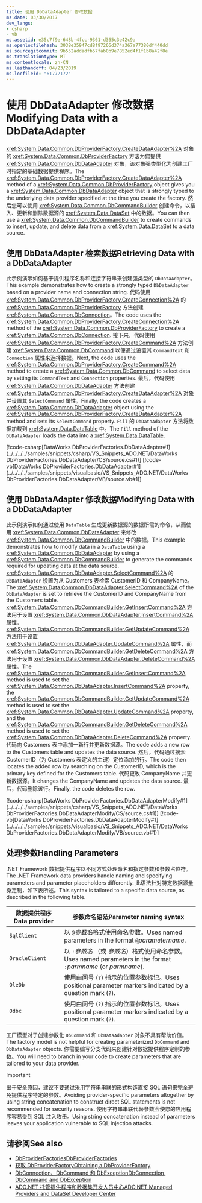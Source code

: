 ```yaml
---
title: 使用 DbDataAdapter 修改数据
ms.date: 03/30/2017
dev_langs:
- csharp
- vb
ms.assetid: e35c7f9e-648b-4fcc-9361-d365c3e42c9a
ms.openlocfilehash: 3038e35947cd8f97266d374a367a77380df440dd
ms.sourcegitcommit: 9b552addadfb57fab0b9e7852ed4f1f1b8a42f8e
ms.translationtype: MT
ms.contentlocale: zh-CN
ms.lasthandoff: 04/23/2019
ms.locfileid: "61772172"
---
```

# <a name="modifying-data-with-a-dbdataadapter"></a><span data-ttu-id="e5d22-102">使用 DbDataAdapter 修改数据</span><span class="sxs-lookup"><span data-stu-id="e5d22-102">Modifying Data with a DbDataAdapter</span></span>
<span data-ttu-id="e5d22-103"><xref:System.Data.Common.DbProviderFactory.CreateDataAdapter%2A> 对象的 <xref:System.Data.Common.DbProviderFactory> 方法为您提供 <xref:System.Data.Common.DbDataAdapter> 对象，该对象强类型化为创建工厂时指定的基础数据提供程序。</span><span class="sxs-lookup"><span data-stu-id="e5d22-103">The <xref:System.Data.Common.DbProviderFactory.CreateDataAdapter%2A> method of a <xref:System.Data.Common.DbProviderFactory> object gives you a <xref:System.Data.Common.DbDataAdapter> object that is strongly typed to the underlying data provider specified at the time you create the factory.</span></span> <span data-ttu-id="e5d22-104">然后您可以使用 <xref:System.Data.Common.DbCommandBuilder> 创建命令，以插入、更新和删除数据源的 <xref:System.Data.DataSet> 中的数据。</span><span class="sxs-lookup"><span data-stu-id="e5d22-104">You can then use a <xref:System.Data.Common.DbCommandBuilder> to create commands to insert, update, and delete data from a <xref:System.Data.DataSet> to a data source.</span></span>  
  
## <a name="retrieving-data-with-a-dbdataadapter"></a><span data-ttu-id="e5d22-105">使用 DbDataAdapter 检索数据</span><span class="sxs-lookup"><span data-stu-id="e5d22-105">Retrieving Data with a DbDataAdapter</span></span>  
 <span data-ttu-id="e5d22-106">此示例演示如何基于提供程序名称和连接字符串来创建强类型的 `DbDataAdapter`。</span><span class="sxs-lookup"><span data-stu-id="e5d22-106">This example demonstrates how to create a strongly typed `DbDataAdapter` based on a provider name and connection string.</span></span> <span data-ttu-id="e5d22-107">代码使用 <xref:System.Data.Common.DbProviderFactory.CreateConnection%2A> 的 <xref:System.Data.Common.DbProviderFactory> 方法创建 <xref:System.Data.Common.DbConnection>。</span><span class="sxs-lookup"><span data-stu-id="e5d22-107">The code uses the <xref:System.Data.Common.DbProviderFactory.CreateConnection%2A> method of the <xref:System.Data.Common.DbProviderFactory> to create a <xref:System.Data.Common.DbConnection>.</span></span> <span data-ttu-id="e5d22-108">接下来，代码使用 <xref:System.Data.Common.DbProviderFactory.CreateCommand%2A> 方法创建 <xref:System.Data.Common.DbCommand> 以便通过设置其 `CommandText` 和 `Connection` 属性来选择数据。</span><span class="sxs-lookup"><span data-stu-id="e5d22-108">Next, the code uses the <xref:System.Data.Common.DbProviderFactory.CreateCommand%2A> method to create a <xref:System.Data.Common.DbCommand> to select data by setting its `CommandText` and `Connection` properties.</span></span> <span data-ttu-id="e5d22-109">最后，代码使用 <xref:System.Data.Common.DbDataAdapter> 方法创建 <xref:System.Data.Common.DbProviderFactory.CreateDataAdapter%2A> 对象并设置其 `SelectCommand` 属性。</span><span class="sxs-lookup"><span data-stu-id="e5d22-109">Finally, the code creates a <xref:System.Data.Common.DbDataAdapter> object using the <xref:System.Data.Common.DbProviderFactory.CreateDataAdapter%2A> method and sets its `SelectCommand` property.</span></span> <span data-ttu-id="e5d22-110">`Fill` 的 `DbDataAdapter` 方法将数据加载到 <xref:System.Data.DataTable> 中。</span><span class="sxs-lookup"><span data-stu-id="e5d22-110">The `Fill` method of the `DbDataAdapter` loads the data into a <xref:System.Data.DataTable>.</span></span>  
  
 [!code-csharp[DataWorks DbProviderFactories.DbDataAdapter#1](../../../../samples/snippets/csharp/VS_Snippets_ADO.NET/DataWorks DbProviderFactories.DbDataAdapter/CS/source.cs#1)]
 [!code-vb[DataWorks DbProviderFactories.DbDataAdapter#1](../../../../samples/snippets/visualbasic/VS_Snippets_ADO.NET/DataWorks DbProviderFactories.DbDataAdapter/VB/source.vb#1)]  
  
## <a name="modifying-data-with-a-dbdataadapter"></a><span data-ttu-id="e5d22-111">使用 DbDataAdapter 修改数据</span><span class="sxs-lookup"><span data-stu-id="e5d22-111">Modifying Data with a DbDataAdapter</span></span>  
 <span data-ttu-id="e5d22-112">此示例演示如何通过使用 `DataTable` 生成更新数据源的数据所需的命令，从而使用 <xref:System.Data.Common.DbDataAdapter> 来修改 <xref:System.Data.Common.DbCommandBuilder> 中的数据。</span><span class="sxs-lookup"><span data-stu-id="e5d22-112">This example demonstrates how to modify data in a `DataTable` using a <xref:System.Data.Common.DbDataAdapter> by using a <xref:System.Data.Common.DbCommandBuilder> to generate the commands required for updating data at the data source.</span></span> <span data-ttu-id="e5d22-113"><xref:System.Data.Common.DbDataAdapter.SelectCommand%2A> 的 `DbDataAdapter` 设置为从 Customers 表检索 CustomerID 和 CompanyName。</span><span class="sxs-lookup"><span data-stu-id="e5d22-113">The <xref:System.Data.Common.DbDataAdapter.SelectCommand%2A> of the `DbDataAdapter` is set to retrieve the CustomerID and CompanyName from the Customers table.</span></span> <span data-ttu-id="e5d22-114"><xref:System.Data.Common.DbCommandBuilder.GetInsertCommand%2A> 方法用于设置 <xref:System.Data.Common.DbDataAdapter.InsertCommand%2A> 属性，<xref:System.Data.Common.DbCommandBuilder.GetUpdateCommand%2A> 方法用于设置 <xref:System.Data.Common.DbDataAdapter.UpdateCommand%2A> 属性，而 <xref:System.Data.Common.DbCommandBuilder.GetDeleteCommand%2A> 方法用于设置 <xref:System.Data.Common.DbDataAdapter.DeleteCommand%2A> 属性。</span><span class="sxs-lookup"><span data-stu-id="e5d22-114">The <xref:System.Data.Common.DbCommandBuilder.GetInsertCommand%2A> method is used to set the <xref:System.Data.Common.DbDataAdapter.InsertCommand%2A> property, the <xref:System.Data.Common.DbCommandBuilder.GetUpdateCommand%2A> method is used to set the <xref:System.Data.Common.DbDataAdapter.UpdateCommand%2A> property, and the <xref:System.Data.Common.DbCommandBuilder.GetDeleteCommand%2A> method is used to set the <xref:System.Data.Common.DbDataAdapter.DeleteCommand%2A> property.</span></span> <span data-ttu-id="e5d22-115">代码向 Customers 表中添加一新行并更新数据源。</span><span class="sxs-lookup"><span data-stu-id="e5d22-115">The code adds a new row to the Customers table and updates the data source.</span></span> <span data-ttu-id="e5d22-116">然后，代码通过搜索 CustomerID（为 Customers 表定义的主键）定位添加的行。</span><span class="sxs-lookup"><span data-stu-id="e5d22-116">The code then locates the added row by searching on the CustomerID, which is the primary key defined for the Customers table.</span></span> <span data-ttu-id="e5d22-117">代码更改 CompanyName 并更新数据源。</span><span class="sxs-lookup"><span data-stu-id="e5d22-117">It changes the CompanyName and updates the data source.</span></span> <span data-ttu-id="e5d22-118">最后，代码删除该行。</span><span class="sxs-lookup"><span data-stu-id="e5d22-118">Finally, the code deletes the row.</span></span>  
  
 [!code-csharp[DataWorks DbProviderFactories.DbDataAdapterModify#1](../../../../samples/snippets/csharp/VS_Snippets_ADO.NET/DataWorks DbProviderFactories.DbDataAdapterModify/CS/source.cs#1)]
 [!code-vb[DataWorks DbProviderFactories.DbDataAdapterModify#1](../../../../samples/snippets/visualbasic/VS_Snippets_ADO.NET/DataWorks DbProviderFactories.DbDataAdapterModify/VB/source.vb#1)]  
  
## <a name="handling-parameters"></a><span data-ttu-id="e5d22-119">处理参数</span><span class="sxs-lookup"><span data-stu-id="e5d22-119">Handling Parameters</span></span>  
 <span data-ttu-id="e5d22-120">.NET Framework 数据提供程序以不同方式处理命名和指定参数和参数占位符。</span><span class="sxs-lookup"><span data-stu-id="e5d22-120">The .NET Framework data providers handle naming and specifying parameters and parameter placeholders differently.</span></span> <span data-ttu-id="e5d22-121">此语法针对特定数据源量身定制，如下表所述。</span><span class="sxs-lookup"><span data-stu-id="e5d22-121">This syntax is tailored to a specific data source, as described in the following table.</span></span>  
  
|<span data-ttu-id="e5d22-122">数据提供程序</span><span class="sxs-lookup"><span data-stu-id="e5d22-122">Data provider</span></span>|<span data-ttu-id="e5d22-123">参数命名语法</span><span class="sxs-lookup"><span data-stu-id="e5d22-123">Parameter naming syntax</span></span>|  
|-------------------|-----------------------------|  
|`SqlClient`|<span data-ttu-id="e5d22-124">以 `@`*参数名*格式使用命名参数。</span><span class="sxs-lookup"><span data-stu-id="e5d22-124">Uses named parameters in the format `@`*parametername*.</span></span>|  
|`OracleClient`|<span data-ttu-id="e5d22-125">以 `:`*参数名* （或 *参数名*）格式使用命名参数。</span><span class="sxs-lookup"><span data-stu-id="e5d22-125">Uses named parameters in the format `:`*parmname* (or *parmname*).</span></span>|  
|`OleDb`|<span data-ttu-id="e5d22-126">使用由问号 (`?`) 指示的位置参数标记。</span><span class="sxs-lookup"><span data-stu-id="e5d22-126">Uses positional parameter markers indicated by a question mark (`?`).</span></span>|  
|`Odbc`|<span data-ttu-id="e5d22-127">使用由问号 (`?`) 指示的位置参数标记。</span><span class="sxs-lookup"><span data-stu-id="e5d22-127">Uses positional parameter markers indicated by a question mark (`?`).</span></span>|  
  
 <span data-ttu-id="e5d22-128">工厂模型对于创建参数化 `DbCommand` 和 `DbDataAdapter` 对象不具有帮助价值。</span><span class="sxs-lookup"><span data-stu-id="e5d22-128">The factory model is not helpful for creating parameterized `DbCommand` and `DbDataAdapter` objects.</span></span> <span data-ttu-id="e5d22-129">你需要编写分支代码来创建针对数据提供程序定制的参数。</span><span class="sxs-lookup"><span data-stu-id="e5d22-129">You will need to branch in your code to create parameters that are tailored to your data provider.</span></span>  
  
> [!IMPORTANT]
>  <span data-ttu-id="e5d22-130">出于安全原因，建议不要通过采用字符串串联的形式构造直接 SQL 语句来完全避免提供程序特定的参数。</span><span class="sxs-lookup"><span data-stu-id="e5d22-130">Avoiding provider-specific parameters altogether by using string concatenation to construct direct SQL statements is not recommended for security reasons.</span></span> <span data-ttu-id="e5d22-131">使用字符串串联代替参数会使您的应用程序容易受到 SQL 注入攻击。</span><span class="sxs-lookup"><span data-stu-id="e5d22-131">Using string concatenation instead of parameters leaves your application vulnerable to SQL injection attacks.</span></span>  
  
## <a name="see-also"></a><span data-ttu-id="e5d22-132">请参阅</span><span class="sxs-lookup"><span data-stu-id="e5d22-132">See also</span></span>

- [<span data-ttu-id="e5d22-133">DbProviderFactories</span><span class="sxs-lookup"><span data-stu-id="e5d22-133">DbProviderFactories</span></span>](../../../../docs/framework/data/adonet/dbproviderfactories.md)
- [<span data-ttu-id="e5d22-134">获取 DbProviderFactory</span><span class="sxs-lookup"><span data-stu-id="e5d22-134">Obtaining a DbProviderFactory</span></span>](../../../../docs/framework/data/adonet/obtaining-a-dbproviderfactory.md)
- [<span data-ttu-id="e5d22-135">DbConnection、DbCommand 和 DbException</span><span class="sxs-lookup"><span data-stu-id="e5d22-135">DbConnection, DbCommand and DbException</span></span>](../../../../docs/framework/data/adonet/dbconnection-dbcommand-and-dbexception.md)
- [<span data-ttu-id="e5d22-136">ADO.NET 托管提供程序和数据集开发人员中心</span><span class="sxs-lookup"><span data-stu-id="e5d22-136">ADO.NET Managed Providers and DataSet Developer Center</span></span>](https://go.microsoft.com/fwlink/?LinkId=217917)
